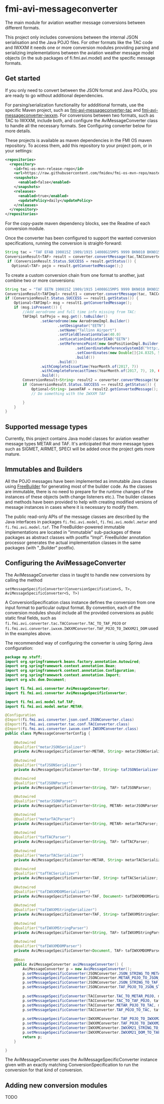 # fmi-avi-messageconverter
The main module for aviation weather message conversions between different formats.

This project only includes conversions between the internal JSON serialisation and the 
Java POJO files. For other formats like the TAC code and IWXXM it needs one or more conversion modules providing parsing 
and serializing implementations between the aviation weather message model objects 
(in the sub packages of fi.fmi.avi.model) and the specific message formats.

## Get started
If you only need to convert between the JSON format and Java POJOs, you are ready to go
without additional dependencies.

For parsing/serialization functionality for addditional formats, use the specific Maven project, such as
[fmi-avi-messageconverter-tac](https://github.com/fmidev/fmi-avi-messageconverter-tac) and 
[fmi-avi-messageconverter-iwxxm](https://github.com/fmidev/fmi-avi-messageconverter-iwxxm). For 
conversions between two formats, such as TAC to IWXXM, include both, and configure the 
AviMessageConverter class to handle all the necessary formats. See Configuring converter 
below for more details.

These projects is available as maven dependencies in the FMI OS maven repository. To access them, 
add this repository to your project pom, or in your settings:

```xml
<repositories>
  <repository>
    <id>fmi-os-mvn-release-repo</id>
    <url>https://raw.githubusercontent.com/fmidev/fmi-os-mvn-repo/master</url>
    <snapshots>
      <enabled>false</enabled>
    </snapshots>
    <releases>
      <enabled>true</enabled>
      <updatePolicy>daily</updatePolicy>
    </releases>
  </repository>
</repositories>
``` 

For the copy-paste maven dependency blocks, see the Readme of each conversion module.

Once the converter has been configured to support the wanted conversion specifications, running 
the conversion is straight-forward:



```java
String tac = "TAF EFAB 190815Z 1909/1915 14008G15MPS 9999 BKN010 BKN015=";
ConversionResult<TAF> result = converter.convertMessage(tac,TACConverter.TAC_TO_TAF_POJO);
 if (ConversionResult.Status.SUCCESS = result.getStatus()) {
   Optional<TAF> pojo = result.getConvertedMessage();}
```

To create a custom conversion chain from one format to another, just combine two or more conversions:

```java
String tac = "TAF EETN 190815Z 1909/1915 14008G15MPS 9999 BKN010 BKN015=";
ConversionResult<TAFImpl> result1 = converter.convertMessage(tac, TACConverter.TAC_TO_IMMUTABLE_TAF_POJO);
if (ConversionResult.Status.SUCCESS == result1.getStatus()) {
    Optional<TAFImpl> msg = result1.getConvertedMessage();
    if (msg.isPresent()) {
        //Add aerodrome and full time info missing from TAC:
        TAFImpl tafPojo = msg.get().toBuilder()
                .setAerodrome(new AerodromeImpl.Builder()
                        .setDesignator("EETN")
                        .setName("Tallinn Airport")
                        .setFieldElevationValue(40.0)
                        .setLocationIndicatorICAO("EETN")
                        .setReferencePoint(new GeoPositionImpl.Builder()
                                .setCoordinateReferenceSystemId("http://www.opengis.net/def/crs/EPSG/0/4326")
                                .setCoordinates(new Double[]{24.8325, 59.413333})
                                .build())
                        .build())
                .withCompleteIssueTime(YearMonth.of(2017, 7))
                .withCompleteForecastTimes(YearMonth.of(2017, 7), 19, 08, ZoneId.of("UTC"))
                .build();
        ConversionResult<String> result2 = converter.convertMessage(tafPojo, IWXXMConverter.TAF_POJO_TO_IWXXM21_STRING);
        if (ConversionResult.Status.SUCCESS == result2.getStatus()) {
            Optional<String> iwxxmTAF = result2.getConvertedMessage();
            // Do something with the IWXXM TAF

        }
    }
}
```

## Supported message types
Currently, this project contains Java model classes for aviation weather message types METAR and TAF. It's anticipated 
that more message types such as SIGMET, AIRMET, SPECI will be added once the project gets more mature.

## Immutables and Builders

All the POJO messages have been implemented as immutable Java classes using [FreeBuilder](https://github.com/inferred/FreeBuilder) 
for generating most of the builder code. As the classes are immutable, there is no need to prepare for the
runtime changes of the instances of these objects (with change listeners etc.). The builder classes and methods
have been provided to help with creating modified versions of message instances in cases where it is
necessary to modify them.

The public read-only APIs of the message classes are described by the Java interfaces in packages
```fi.fmi.avi.model```, ```fi.fmi.avi.model.metar``` and ```fi.fmi.avi.model.taf```. The 
FreeBuilder-powered immutable implementations are located in "immutable" sub-packages of these packages as 
abstract classes with postfix "Impl". FreeBuilder annotation processor generates the actual 
implementation classes in the same packages (with "_Builder" postfix).

## Configuring the AviMessageConverter
The AviMessageConverter class in taught to handle new conversions by calling the method 

`setMessageSpecificConverter(ConversionSpecification<S, T>, AviMessageSpecificConverter<S, T>)`

A ConversionSpecification class instance defines the conversion from one input format to particular output format.
By convention, each of the conversion modules should include all the provided conversions as public static final
fields, such as `fi.fmi.avi.converter.tac.TACConverter.TAC_TO_TAF_POJO` or 
`fi.fmi.avi.converter.iwxxm.IWXXMConverter.TAF_POJO_TO_IWXXM21_DOM` used in the examples above.

The recommended way of configuring the converter is using Spring Java configuration:

```java
package my.stuff;
import org.springframework.beans.factory.annotation.Autowired;
import org.springframework.context.annotation.Bean;
import org.springframework.context.annotation.Configuration;
import org.springframework.context.annotation.Import;
import org.w3c.dom.Document;

import fi.fmi.avi.converter.AviMessageConverter;
import fi.fmi.avi.converter.AviMessageSpecificConverter;

import fi.fmi.avi.model.taf.TAF;
import fi.fmi.avi.model.metar.METAR;

@Configuration
@Import(fi.fmi.avi.converter.json.conf.JSONConverter.class)
@Import(fi.fmi.avi.converter.tac.conf.TACConverter.class)
@Import(fi.fmi.avi.converter.iwxxm.conf.IWXXMConverter.class)
public class MyMessageConverterConfig {
    
    @Autowired
    @Qualifier("metarJSONSerializer")
    private AviMessageSpecificConverter<METAR, String> metarJSONSerializer;
    
    @Autowired
    @Qualifier("tafJSONSerializer")
    private AviMessageSpecificConverter<TAF, String> tafJSONSerializer();

    @Autowired
    @Qualifier("tafJSONParser")
    private AviMessageSpecificConverter<String, TAF> tafJSONParser;
    
    @Autowired
    @Qualifier("metarJSONParser")
    private AviMessageSpecificConverter<String, METAR> metarJSONParser;

    @Autowired
    @Qualifier("metarTACParser")
    private AviMessageSpecificConverter<String, METAR> metarTACParser;
    
    @Autowired
    @Qualifier("tafTACParser")
    private AviMessageSpecificConverter<String, TAF> tafTACParser;
    
    @Autowired
    @Qualifier("metarTACSerializer")
    private AviMessageSpecificConverter<METAR, String> metarTACSerializer;
    
    @Autowired
    @Qualifier("tafTACSerializer")
    private AviMessageSpecificConverter<TAF, String> tafTACSerializer;
    
    @Autowired
    @Qualifier("tafIWXXMDOMSerializer")
    private AviMessageSpecificConverter<TAF, Document> tafIWXXMDOMSerializer;
    
    @Autowired
    @Qualifier("tafIWXXMStringSerializer")
    private AviMessageSpecificConverter<TAF, String> tafIWXXMStringSerializer;
    
    @Autowired
    @Qualifier("tafIWXXMStringParser")
    private AviMessageSpecificConverter<String, TAF> tafIWXXMStringParser;
    
    @Autowired
    @Qualifier("tafIWXXMDOMParser")
    private AviMessageSpecificConverter<Document, TAF> tafIWXXMDOMParser;
    
    @Bean
    public AviMessageConverter aviMessageConverter() {
        AviMessageConverter p = new AviMessageConverter();
        p.setMessageSpecificConverter(JSONConverter.JSON_STRING_TO_METAR_POJO,metarJSONParser);
        p.setMessageSpecificConverter(JSONConverter.METAR_POJO_TO_JSON_STRING, metarJSONSerializer);
        p.setMessageSpecificConverter(JSONConverter.JSON_STRING_TO_TAF_POJO, tafJSONParser);
        p.setMessageSpecificConverter(JSONConverter.TAF_POJO_TO_JSON_STRING, tafJSONSerializer);
        
        p.setMessageSpecificConverter(TACConverter.TAC_TO_METAR_POJO, metarTACParser);
        p.setMessageSpecificConverter(TACConverter.TAC_TO_TAF_POJO, tafTACParser);
        p.setMessageSpecificConverter(TACConverter.METAR_POJO_TO_TAC, metarTACSerializer);
        p.setMessageSpecificConverter(TACConverter.TAF_POJO_TO_TAC, tafTACSerializer);
        
        p.setMessageSpecificConverter(IWXXMConverter.TAF_POJO_TO_IWXXM21_DOM, tafIWXXMDOMSerializer);
        p.setMessageSpecificConverter(IWXXMConverter.TAF_POJO_TO_IWXXM21_STRING, tafIWXXMStringSerializer);
        p.setMessageSpecificConverter(IWXXMConverter.IWXXM21_STRING_TO_TAF_POJO, tafIWXXMStringParser);
        p.setMessageSpecificConverter(IWXXMConverter.IWXXM21_DOM_TO_TAF_POJO, tafIWXXMDOMParser);
        return p;
    }

}
```

The AviMessageConverter uses the AviMessageSpecificConverter instance given with an exactly matching 
ConversionSpecification to run the conversion for that kind of conversion.
  
## Adding new conversion modules
TODO 
